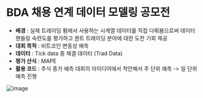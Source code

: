 # BDA 채용 연계 데이터 모델링 공모전 
- **배경** : 실제 트레이딩 펌에서 사용하는 시계열 데이터를 직접 다뤄봄으로써 데이터 핸들링 숙련도를 평가하고 퀀트 트레이딩 분야에 대한 도전 기회 제공
- **대회 목적** : 비트코인 변동성 예측
- **데이터** : Tick data 중 체결 데이터 (Trad Data)
- **평가 산식** : MAPE
- **활용 코드** : 주식 종가 예측 대회의 아이디어에서 착안해서 주 단위 예측 -> 일 단위 예측 진행 

![image](https://github.com/sunnnny02/sunny/assets/122530193/2e11f7d8-54ef-41f9-add2-9291a67a8040)
